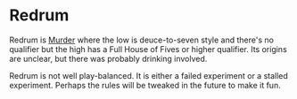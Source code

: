 # Redrum

Redrum is
[Murder](https://www.ceemeck.org/BARGERuleBook2021/other.html#murder)
where the low is deuce-to-seven style and there's no qualifier but the
high has a Full House of Fives or higher qualifier.  Its origins are
unclear, but there was probably drinking involved.


Redrum is not well play-balanced.  It is either a failed experiment or
a stalled experiment.  Perhaps the rules will be tweaked in the future
to make it fun.
